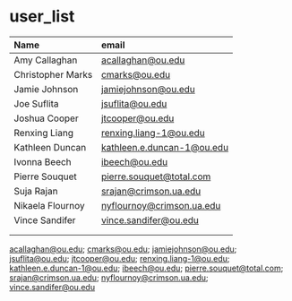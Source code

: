 # user_list

 Name | email |
 :--- | :--- |
| Amy Callaghan | acallaghan@ou.edu  |
| Christopher Marks | cmarks@ou.edu |
| Jamie Johnson | jamiejohnson@ou.edu |
| Joe Suflita | jsuflita@ou.edu |
| Joshua Cooper | jtcooper@ou.edu |
| Renxing Liang | renxing.liang-1@ou.edu |
| Kathleen Duncan | kathleen.e.duncan-1@ou.edu |
| Ivonna Beech | ibeech@ou.edu |
| Pierre Souquet | pierre.souquet@total.com |
| Suja Rajan | srajan@crimson.ua.edu |
| Nikaela Flournoy | nyflournoy@crimson.ua.edu |
| Vince Sandifer | vince.sandifer@ou.edu |
|||
|||

acallaghan@ou.edu; cmarks@ou.edu; jamiejohnson@ou.edu; jsuflita@ou.edu; jtcooper@ou.edu; renxing.liang-1@ou.edu; kathleen.e.duncan-1@ou.edu; ibeech@ou.edu; pierre.souquet@total.com; srajan@crimson.ua.edu; nyflournoy@crimson.ua.edu; vince.sandifer@ou.edu
